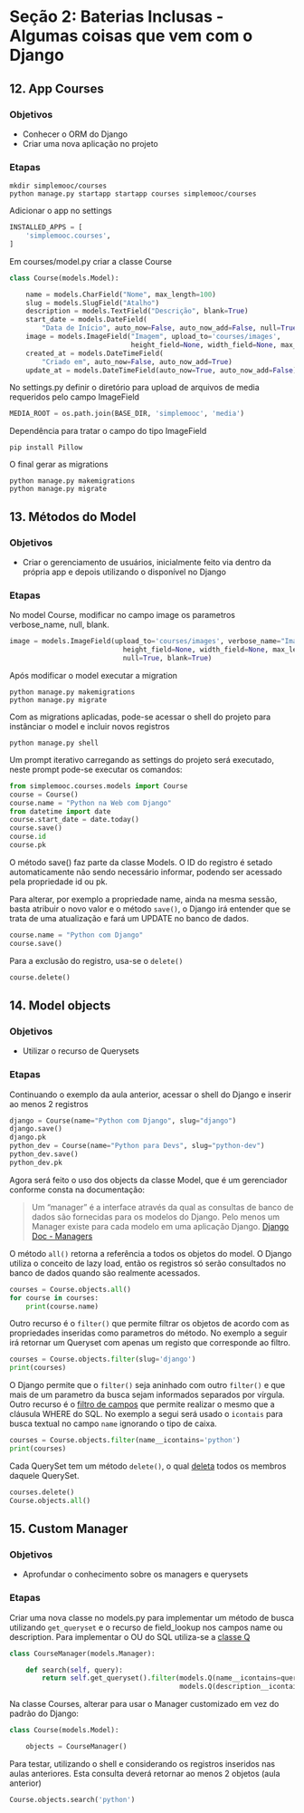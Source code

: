 # Seção 2: Baterias Inclusas - Algumas coisas que vem com o Django

## 12. App Courses

### Objetivos

* Conhecer o ORM do Django
* Criar uma nova aplicação no projeto

### Etapas

```Shell
mkdir simplemooc/courses
python manage.py startapp startapp courses simplemooc/courses
```

Adicionar o app no settings

```Python
INSTALLED_APPS = [
    'simplemooc.courses',
]
```

Em courses/model.py criar a classe Course

```Python
class Course(models.Model):

    name = models.CharField("Nome", max_length=100)
    slug = models.SlugField("Atalho")
    description = models.TextField("Descrição", blank=True)
    start_date = models.DateField(
        "Data de Início", auto_now=False, auto_now_add=False, null=True, blank=True)
    image = models.ImageField("Imagem", upload_to='courses/images',
                              height_field=None, width_field=None, max_length=None)
    created_at = models.DateTimeField(
        "Criado em", auto_now=False, auto_now_add=True)
    update_at = models.DateTimeField(auto_now=True, auto_now_add=False)
```
No settings.py definir o diretório para upload de arquivos de media requeridos pelo campo ImageField

```Python
MEDIA_ROOT = os.path.join(BASE_DIR, 'simplemooc', 'media')
```

Dependência para tratar o campo do tipo ImageField

```Shell
pip install Pillow
```

O final gerar as migrations

```Shell
python manage.py makemigrations
python manage.py migrate
```
## 13. Métodos do Model

### Objetivos

* Criar o gerenciamento de usuários, inicialmente feito via dentro da própria app e depois utilizando o disponível no Django

### Etapas

No model Course, modificar no campo image os parametros verbose_name, null, blank.

```Python
image = models.ImageField(upload_to='courses/images', verbose_name="Imagem",
                            height_field=None, width_field=None, max_length=None,
                            null=True, blank=True)
```

Após modificar o model executar a migration

```Shell
python manage.py makemigrations
python manage.py migrate
```

Com as migrations aplicadas, pode-se acessar o shell do projeto para instânciar o model e incluir novos registros

```Shell
python manage.py shell
```

Um prompt iterativo carregando as settings do projeto será executado, neste prompt pode-se executar os comandos:

```Python
from simplemooc.courses.models import Course
course = Course()
course.name = "Python na Web com Django"
from datetime import date
course.start_date = date.today()
course.save()
course.id
course.pk
```

O método save() faz parte da classe Models. O ID do registro é setado automaticamente não sendo necessário informar, podendo ser acessado pela propriedade id ou pk.

Para alterar, por exemplo a propriedade name, ainda na mesma sessão, basta atribuir o novo valor e o método ```save()```, o Django irá entender que se trata de uma atualização e fará um UPDATE no banco de dados.

```Python
course.name = "Python com Django"
course.save()
```

Para a exclusão do registro, usa-se o ```delete()```

```Python
course.delete()
```

## 14. Model objects

### Objetivos

* Utilizar o recurso de Querysets

### Etapas

Continuando o exemplo da aula anterior, acessar o shell do Django e inserir ao menos 2 registros

```Python
django = Course(name="Python com Django", slug="django")
django.save()
django.pk
python_dev = Course(name="Python para Devs", slug="python-dev")
python_dev.save()
python_dev.pk
```

Agora será feito o uso dos objects da classe Model, que é um gerenciador conforme consta na documentação:

>Um “manager” é a interface através da qual as consultas de banco de dados são fornecidas para os modelos do Django. Pelo menos um Manager existe para cada modelo em uma aplicação Django.
[Django Doc - Managers](https://docs.djangoproject.com/pt-br/1.11/topics/db/managers/)

O método ```all()``` retorna a referência a todos os objetos do model. O Django utiliza o conceito de lazy load, então os registros só serão consultados no banco de dados quando são realmente acessados.

```Python
courses = Course.objects.all()
for course in courses:
    print(course.name)
```

Outro recurso é o ```filter()``` que permite filtrar os objetos de acordo com as propriedades inseridas como parametros do método. No exemplo a seguir irá retornar um Queryset com apenas um registo que corresponde ao filtro.

```Python
courses = Course.objects.filter(slug='django')
print(courses)
```
O Django permite que o  ```filter()``` seja aninhado com outro ```filter()``` e que mais de um parametro da busca sejam informados separados por vírgula. 
Outro recurso é o [filtro de campos](https://docs.djangoproject.com/pt-br/1.11/topics/db/queries/#field-lookups) que permite realizar o mesmo que a cláusula WHERE do SQL. No exemplo a segui será usado o ```icontais``` para busca textual no campo ```name``` ignorando o tipo de caixa.

```Python
courses = Course.objects.filter(name__icontains='python')
print(courses)
```

Cada QuerySet tem um método ```delete()```, o qual [deleta](https://docs.djangoproject.com/pt-br/1.11/topics/db/queries/#deleting-objects) todos os membros daquele QuerySet.

```Python
courses.delete()
Course.objects.all()
```


## 15. Custom Manager

### Objetivos

* Aprofundar o conhecimento sobre os managers e querysets

### Etapas

Criar uma nova classe no models.py para implementar um método de busca utilizando ```get_queryset``` e o recurso de field_lookup nos campos name ou description. Para implementar o OU do SQL utiliza-se a [classe Q](https://docs.djangoproject.com/pt-br/3.2/ref/models/querysets/#q-objects)

```Python
class CourseManager(models.Manager):

    def search(self, query):
        return self.get_queryset().filter(models.Q(name__icontains=query) |
                                          models.Q(description__icontains=query))
```

Na classe Courses, alterar para usar o Manager customizado em vez do padrão do Django:

```Python
class Course(models.Model):

    objects = CourseManager()
```

Para testar, utilizando o shell e considerando os registros inseridos nas aulas anteriores. Esta consulta deverá retornar ao menos 2 objetos (aula anterior)

```Python
Course.objects.search('python')
```